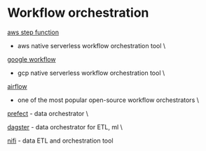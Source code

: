# Workflow orchestration

[aws step function](https://aws.amazon.com/ru/step-functions/) 
- aws native serverless workflow orchestration tool  \

[google workflow](https://cloud.google.com/workflows) 
- gcp native serverless workflow orchestration tool  \

[airflow](https://github.com/apache/airflow) 
- one of the most popular open-source workflow orchestrators  \

[prefect](https://github.com/prefecthq/prefect) - data  orchestrator \

[dagster](https://github.com/dagster-io/dagster) - data orchestrator for ETL, ml \

[nifi](https://github.com/apache/nifi) - data ETL and orchestration tool
